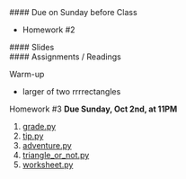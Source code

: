<article class="due" markdown="block">
#### Due on Sunday before Class

* Homework #2

</article>

<article class="slides" markdown="block">
#### Slides

<!--
* [Slides](classes/01/intro.html)
-->

</article>

<article class="assignments" markdown="block">
#### Assignments / Readings		

Warm-up

* larger of two rrrrectangles

Homework #3 __Due Sunday, Oct 2nd, at 11PM__ 

1. [grade.py](homework/hw03/grade.py)
2. [tip.py](homework/hw03/tip.py)
3. [adventure.py](homework/hw03/adventure.py)
4. [triangle_or_not.py](homework/hw03/triangle_or_not.py)
5. [worksheet.py](homework/hw03/worksheet.py)

<!--
Readings

* Read {{ site.bookq }} - Chapter 1

Assignments 

1. [questions.py](homework/hw01/questions.py) - 9 points
-->
</article>
<!--
<a name="class6"></a>

###Slides
* [About Class #6](classes/06/meta.html)
* [Types, Operators, Precedence](classes/06/types-operators-precedence.html)
* [If Statements - Advanced](classes/06/if-statements-advanced.html)
* [Preview Built-In Modules](classes/06/built-in-modules.html)
* [String Formatting (Optional)](classes/06/string-formatting.html)

### Readings
__{{ site.bookq }}__

* Chapter 3 (Decision Structures and Boolean Logic) 
* Chapter 5 on random module (pages 195 to 202) 
* Chapter 5 on math module (pages 217 to 219)

__{{ site.bookt }}__

* [Chapter 5](http://openbookproject.net/thinkcs/python/english3e/) (but ignoring functions/turtle)

### Vocabulary
See [the glossary](http://openbookproject.net/thinkcs/python/english3e/conditionals#glossary) in {{ site.bookt }}, Chapter 5.

<a name="homework3"></a>

### Homework #3

* Due __February 19th__ (any submission before 11PM is on-time)
* Submit all files via __NYU Classes__
* [Contact me](index.html#contact-info) if you're having trouble submitting your homework
* Here's [the policy on late homework](index.html#homework)

1. [questions\_ch\_3.py](homework/hw03/questions_ch_3.py)
2. [colors.py](homework/hw03/colors.py)
3. [tip.py](homework/hw03/tip.py)
4. [grade.py](homework/hw03/grade.py)
4. [fortune.py](homework/hw03/fortune.py)
5. [distance.py](homework/hw03/distance.py)
6. [worksheet.py](homework/hw03/worksheet.py)
-->
